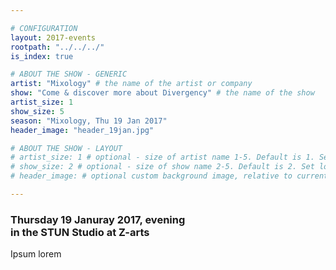 ```yaml
---

# CONFIGURATION
layout: 2017-events
rootpath: "../../../"
is_index: true

# ABOUT THE SHOW - GENERIC
artist: "Mixology" # the name of the artist or company
show: "Come & discover more about Divergency" # the name of the show
artist_size: 1
show_size: 5
season: "Mixology, Thu 19 Jan 2017"
header_image: "header_19jan.jpg"

# ABOUT THE SHOW - LAYOUT
# artist_size: 1 # optional - size of artist name 1-5. Default is 1. Set longer names to lower values
# show_size: 2 # optional - size of show name 2-5. Default is 2. Set longer names to lower values
# header_image: # optional custom background image, relative to current page

---
```

### Thursday 19 Januray 2017, evening<br>in the STUN Studio at Z-arts        
Ipsum lorem        
